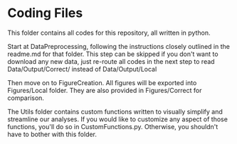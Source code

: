 # Coding Files

This folder contains all codes for this repository, all written in python.

Start at DataPreprocessing, following the instructions closely outlined in the readme.md for that folder.  This step can be skipped if you don't want to download any new data, just re-route all codes in the next step to read Data/Output/Correct/ instead of Data/Output/Local

Then move on to FigureCreation.  All figures will be exported into Figures/Local folder.  They are also provided in Figures/Correct for comparison.

The Utils folder contains custom functions written to visually simplify and streamline our analyses.  If you would like to customize any aspect of those functions, you'll do so in CustomFunctions.py.  Otherwise, you shouldn't have to bother with this folder.